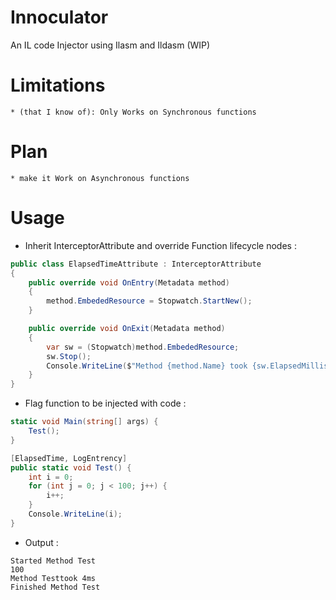 # Innoculator
An IL code Injector using Ilasm and Ildasm (WIP)
# Limitations
    * (that I know of): Only Works on Synchronous functions
# Plan 
    * make it Work on Asynchronous functions
# Usage
* Inherit InterceptorAttribute and override Function lifecycle nodes :  
```csharp
public class ElapsedTimeAttribute : InterceptorAttribute
{
    public override void OnEntry(Metadata method)
    {
        method.EmbededResource = Stopwatch.StartNew();        
    }

    public override void OnExit(Metadata method)
    {
        var sw = (Stopwatch)method.EmbededResource;
        sw.Stop();
        Console.WriteLine($"Method {method.Name} took {sw.ElapsedMilliseconds}ms");
    }
}
```
* Flag function to be injected with code : 
```csharp
static void Main(string[] args) {
    Test();
}

[ElapsedTime, LogEntrency]
public static void Test() {
    int i = 0;
    for (int j = 0; j < 100; j++) {
        i++;
    }
    Console.WriteLine(i);
}
```
* Output :
```
Started Method Test                                                                                                                                           
100                                                                                                                                                           
Method Testtook 4ms
Finished Method Test
```
